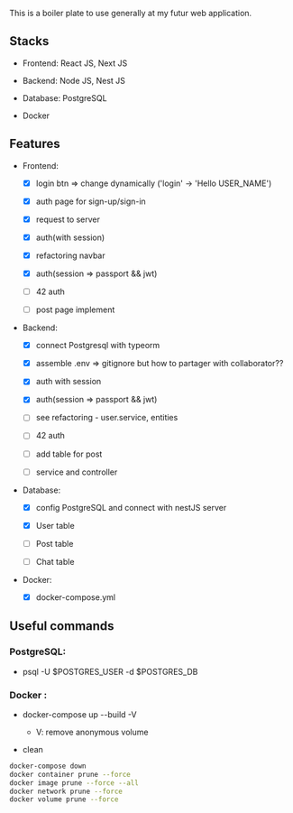 This is a boiler plate to use generally at my futur web application.

## Stacks

- Frontend: React JS, Next JS

- Backend: Node JS, Nest JS

- Database: PostgreSQL

- Docker

## Features

- Frontend:

  - [x] login btn => change dynamically ('login' -> 'Hello USER_NAME')

  - [x] auth page for sign-up/sign-in

  - [x] request to server

  - [x] auth(with session)

  - [x] refactoring navbar

  - [x] auth(session => passport && jwt)

  - [ ] 42 auth

  - [ ] post page implement

- Backend:

  - [x] connect Postgresql with typeorm

  - [x] assemble .env => gitignore but how to partager with collaborator??

  - [x] auth with session

  - [x] auth(session => passport && jwt)

  - [ ] see refactoring - user.service, entities

  - [ ] 42 auth

  - [ ] add table for post

  - [ ] service and controller

- Database:

  - [x] config PostgreSQL and connect with nestJS server

  - [x] User table

  - [ ] Post table

  - [ ] Chat table

- Docker:

  - [x] docker-compose.yml

## Useful commands

### PostgreSQL:

- psql -U $POSTGRES_USER -d $POSTGRES_DB

### Docker :

- docker-compose up --build -V

  - V: remove anonymous volume

- clean

```bash
docker-compose down
docker container prune --force
docker image prune --force --all
docker network prune --force
docker volume prune --force
```
